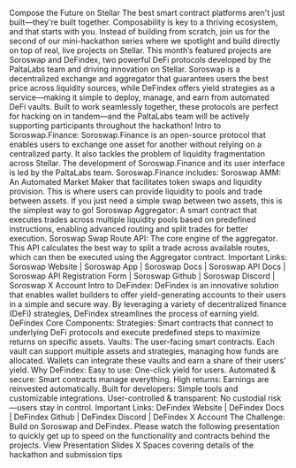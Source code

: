 Compose the Future on Stellar
The best smart contract platforms aren't just built—they're built together. Composability is key to a thriving ecosystem, and that starts with you. Instead of building from scratch, join us for the second of our mini-hackathon series where we spotlight and build directly on top of real, live projects on Stellar.
This month’s featured projects are Soroswap and DeFindex, two powerful DeFi protocols developed by the PaltaLabs team and driving innovation on Stellar. Soroswap is a decentralized exchange and aggregator that guarantees users the best price across liquidity sources, while DeFindex offers yield strategies as a service—making it simple to deploy, manage, and earn from automated DeFi vaults. Built to work seamlessly together, these protocols are perfect for hacking on in tandem—and the PaltaLabs team will be actively supporting participants throughout the hackathon!
Intro to Soroswap.Finance:
Soroswap.Finance is an open-source protocol that enables users to exchange one asset for another without relying on a centralized party. It also tackles the problem of liquidity fragmentation across Stellar. The development of Soroswap.Finance and its user interface is led by the PaltaLabs team.
Soroswap.Finance includes:
Soroswap AMM: An Automated Market Maker that facilitates token swaps and liquidity provision. This is where users can provide liquidity to pools and trade between assets. If you just need a simple swap between two assets, this is the simplest way to go!
Soroswap Aggregator: A smart contract that executes trades across multiple liquidity pools based on predefined instructions, enabling advanced routing and split trades for better execution.
Soroswap Swap Route API: The core engine of the aggregator. This API calculates the best way to split a trade across available routes, which can then be executed using the Aggregator contract.
Important Links:
Soroswap Website | Soroswap App | Soroswap Docs | Soroswap API Docs | Soroswap API Registration Form | Soroswap Github | Soroswap Discord | Soroswap X Account
Intro to DeFindex:
DeFindex is an innovative solution that enables wallet builders to offer yield-generating accounts to their users in a simple and secure way. By leveraging a variety of decentralized finance (DeFi) strategies, DeFindex streamlines the process of earning yield.
DeFindex Core Components:
Strategies: Smart contracts that connect to underlying DeFi protocols and execute predefined steps to maximize returns on specific assets.
Vaults: The user-facing smart contracts. Each vault can support multiple assets and strategies, managing how funds are allocated. Wallets can integrate these vaults and earn a share of their users’ yield.
Why DeFindex:
Easy to use: One-click yield for users.
Automated & secure: Smart contracts manage everything.
High returns: Earnings are reinvested automatically.
Built for developers: Simple tools and customizable integrations.
User-controlled & transparent: No custodial risk—users stay in control.
Important Links:
DeFindex Website | DeFindex Docs | DeFindex Github | DeFindex Discord | DeFindex X Account
The Challenge: Build on Soroswap and DeFindex.
Please watch the following presentation to quickly get up to speed on the functionality and contracts behind the projects.
View Presentation Slides
X Spaces covering details of the hackathon and submission tips
